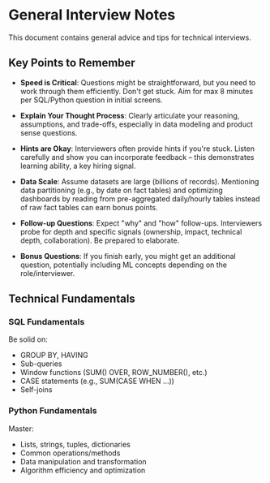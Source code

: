 # General Interview Notes

This document contains general advice and tips for technical interviews.

## Key Points to Remember

- **Speed is Critical**: Questions might be straightforward, but you need to work through them efficiently. Don't get stuck. Aim for max 8 minutes per SQL/Python question in initial screens.

- **Explain Your Thought Process**: Clearly articulate your reasoning, assumptions, and trade-offs, especially in data modeling and product sense questions.

- **Hints are Okay**: Interviewers often provide hints if you're stuck. Listen carefully and show you can incorporate feedback – this demonstrates learning ability, a key hiring signal.

- **Data Scale**: Assume datasets are large (billions of records). Mentioning data partitioning (e.g., by date on fact tables) and optimizing dashboards by reading from pre-aggregated daily/hourly tables instead of raw fact tables can earn bonus points.

- **Follow-up Questions**: Expect "why" and "how" follow-ups. Interviewers probe for depth and specific signals (ownership, impact, technical depth, collaboration). Be prepared to elaborate.

- **Bonus Questions**: If you finish early, you might get an additional question, potentially including ML concepts depending on the role/interviewer.

## Technical Fundamentals

### SQL Fundamentals

Be solid on:
- GROUP BY, HAVING
- Sub-queries
- Window functions (SUM() OVER, ROW_NUMBER(), etc.)
- CASE statements (e.g., SUM(CASE WHEN ...))
- Self-joins

### Python Fundamentals

Master:
- Lists, strings, tuples, dictionaries
- Common operations/methods
- Data manipulation and transformation
- Algorithm efficiency and optimization 